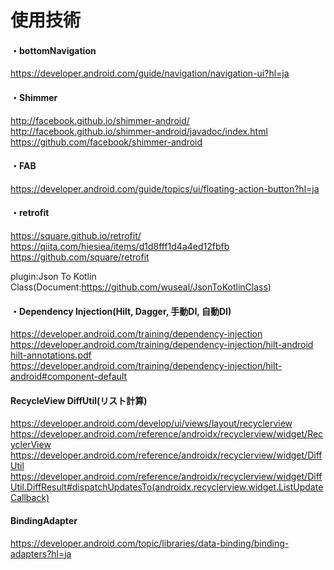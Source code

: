 # 使用技術

#### ・bottomNavigation
  https://developer.android.com/guide/navigation/navigation-ui?hl=ja
  
#### ・Shimmer
  http://facebook.github.io/shimmer-android/<br>
  http://facebook.github.io/shimmer-android/javadoc/index.html<br>
  https://github.com/facebook/shimmer-android<br>
         
#### ・FAB
  https://developer.android.com/guide/topics/ui/floating-action-button?hl=ja
  
#### ・retrofit
  https://square.github.io/retrofit/<br>
  https://qiita.com/hiesiea/items/d1d8fff1d4a4ed12fbfb<br>
  https://github.com/square/retrofit<br>
  
  plugin:Json To Kotlin Class(Document:https://github.com/wuseal/JsonToKotlinClass)<br>
  
#### ・Dependency Injection(Hilt, Dagger, 手動DI, 自動DI)
  https://developer.android.com/training/dependency-injection<br>
  https://developer.android.com/training/dependency-injection/hilt-android<br>
  [hilt-annotations.pdf](https://github.com/satoyu19/Foody/files/9542981/hilt-annotations.pdf)<br>
  https://developer.android.com/training/dependency-injection/hilt-android#component-default<br>

#### RecycleView DiffUtil(リスト計算)
https://developer.android.com/develop/ui/views/layout/recyclerview<br>
https://developer.android.com/reference/androidx/recyclerview/widget/RecyclerView<br>
https://developer.android.com/reference/androidx/recyclerview/widget/DiffUtil<br>  https://developer.android.com/reference/androidx/recyclerview/widget/DiffUtil.DiffResult#dispatchUpdatesTo(androidx.recyclerview.widget.ListUpdateCallback)<br>

#### BindingAdapter
https://developer.android.com/topic/libraries/data-binding/binding-adapters?hl=ja<br>
